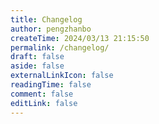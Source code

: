 ```yaml
---
title: Changelog
author: pengzhanbo
createTime: 2024/03/13 21:15:50
permalink: /changelog/
draft: false
aside: false
externalLinkIcon: false
readingTime: false
comment: false
editLink: false
---
```


<!-- @include: ../CHANGELOG.md -->
